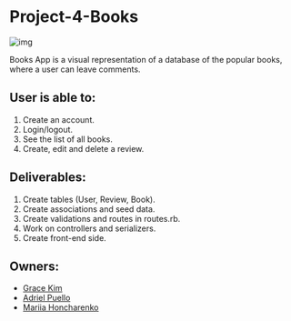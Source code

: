 # Project-4-Books

![img](Screenshot.png)

Books App is a visual representation of a database of the popular books, where a user can leave comments.
## User is able to:

1. Create an account.
2. Login/logout. 
3. See the list of all books.
4. Create, edit and delete a review.
## Deliverables:

1. Create tables (User, Review, Book).
2. Create associations and seed data.
3. Create validations and routes in routes.rb.
4. Work on controllers and serializers.
5. Create front-end side.

## Owners:
* [Grace Kim](https://github.com/grace941217)
* [Adriel Puello](https://github.com/adrielpuello)
* [Mariia Honcharenko](https://github.com/mmmaariieee)
